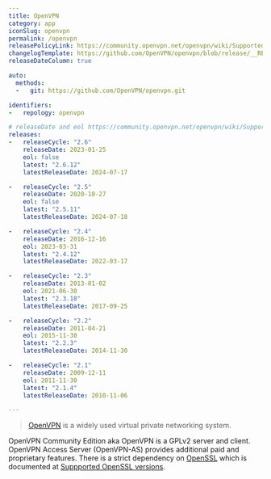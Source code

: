 ```yaml
---
title: OpenVPN
category: app
iconSlug: openvpn
permalink: /openvpn
releasePolicyLink: https://community.openvpn.net/openvpn/wiki/SupportedVersions
changelogTemplate: https://github.com/OpenVPN/openvpn/blob/release/__RELEASE_CYCLE__/ChangeLog
releaseDateColumn: true

auto:
  methods:
  -   git: https://github.com/OpenVPN/openvpn.git

identifiers:
-   repology: openvpn

# releaseDate and eol https://community.openvpn.net/openvpn/wiki/SupportedVersions
releases:
-   releaseCycle: "2.6"
    releaseDate: 2023-01-25
    eol: false
    latest: "2.6.12"
    latestReleaseDate: 2024-07-17

-   releaseCycle: "2.5"
    releaseDate: 2020-10-27
    eol: false
    latest: "2.5.11"
    latestReleaseDate: 2024-07-18

-   releaseCycle: "2.4"
    releaseDate: 2016-12-16
    eol: 2023-03-31
    latest: "2.4.12"
    latestReleaseDate: 2022-03-17

-   releaseCycle: "2.3"
    releaseDate: 2013-01-02
    eol: 2021-06-30
    latest: "2.3.18"
    latestReleaseDate: 2017-09-25

-   releaseCycle: "2.2"
    releaseDate: 2011-04-21
    eol: 2015-11-30
    latest: "2.2.3"
    latestReleaseDate: 2014-11-30

-   releaseCycle: "2.1"
    releaseDate: 2009-12-11
    eol: 2011-11-30
    latest: "2.1.4"
    latestReleaseDate: 2010-11-06

---
```


> [OpenVPN](https://openvpn.net/) is a widely used virtual private networking system.

OpenVPN Community Edition aka OpenVPN is a GPLv2 server and client.
OpenVPN Access Server (OpenVPN-AS) provides additional paid and proprietary features.
There is a strict dependency on [OpenSSL](https://endoflife.date/openssl) which is documented at [Suppported OpenSSL versions](https://community.openvpn.net/openvpn/wiki/SupportedVersions#SuppportedOpenSSLversions).
